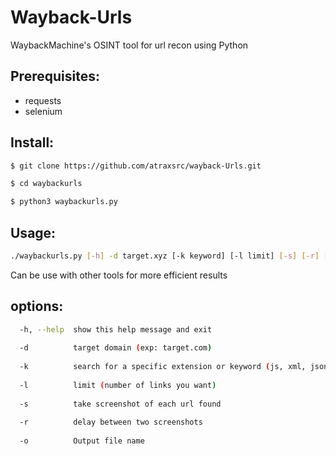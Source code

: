 # Wayback-Urls
WaybackMachine's OSINT tool for url recon using Python

## Prerequisites:

- requests
- selenium

## Install:
```bash
$ git clone https://github.com/atraxsrc/wayback-Urls.git

$ cd waybackurls

$ python3 waybackurls.py
```
## Usage:
```bash
./waybackurls.py [-h] -d target.xyz [-k keyword] [-l limit] [-s] [-r] [-o output]
```
Can be use with other tools for more efficient results


## options:
```bash
  -h, --help  show this help message and exit
  
  -d          target domain (exp: target.com)
  
  -k          search for a specific extension or keyword (js, xml, json, pdf... or admin, login, dashboard...)
  
  -l          limit (number of links you want)
  
  -s          take screenshot of each url found
  
  -r          delay between two screenshots
  
  -o          Output file name
```
  

